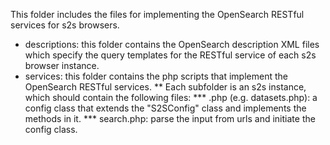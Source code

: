 This folder includes the files for implementing the OpenSearch RESTful services for s2s browsers.

* descriptions: this folder contains the OpenSearch description XML files which specify the query templates for the RESTful service of each s2s browser instance.
* services: this folder contains the php scripts that implement the OpenSearch RESTful services.
** Each subfolder is an s2s instance, which should contain the following files:
*** <s2sInstanceName>.php (e.g. datasets.php): a config class that extends the "S2SConfig" class and implements the methods in it.
*** search.php: parse the input from urls and initiate the config class.
